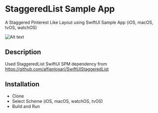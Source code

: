 # StaggeredList Sample App

A Staggered Pinterest Like Layout using SwiftUI Sample App (iOS, macOS, tvOS, watchOS)

![Alt text](./promo.png?raw=true "A Staggered Pinterest Like Layout using SwiftUI")

## Description
Used StaggeredList SwiftUI SPM dependency from https://github.com/alfianlosari/SwiftUIStaggeredList

## Installation
- Clone
- Select Scheme (iOS, macOS, watchOS, tvOS)
- Build and Run
